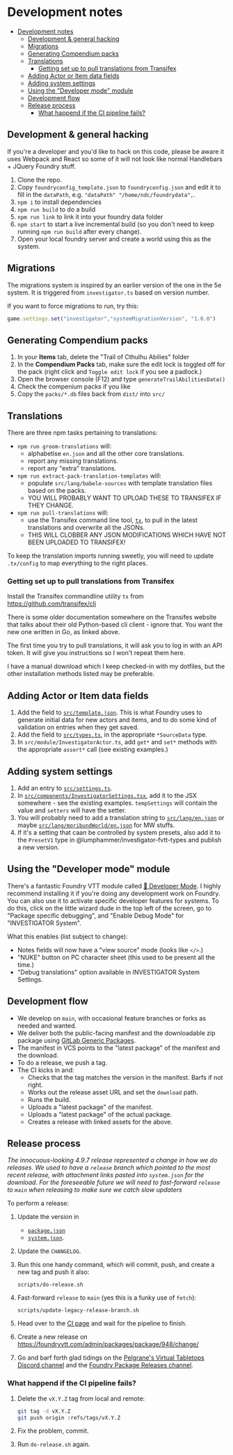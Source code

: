 # Development notes

- [Development notes](#development-notes)
  - [Development & general hacking](#development--general-hacking)
  - [Migrations](#migrations)
  - [Generating Compendium packs](#generating-compendium-packs)
  - [Translations](#translations)
    - [Getting set up to pull translations from Transifex](#getting-set-up-to-pull-translations-from-transifex)
  - [Adding Actor or Item data fields](#adding-actor-or-item-data-fields)
  - [Adding system settings](#adding-system-settings)
  - [Using the "Developer mode" module](#using-the-developer-mode-module)
  - [Development flow](#development-flow)
  - [Release process](#release-process)
    - [What happend if the CI pipeline fails?](#what-happend-if-the-ci-pipeline-fails)

## Development & general hacking

If you're a developer and you'd like to hack on this code, please be aware it uses Webpack and React so some of it will not look like normal Handlebars + JQuery Foundry stuff.

1. Clone the repo.
2. Copy `foundryconfig_template.json` to `foundryconfig.json` and edit it to fill in the `dataPath`, e.g.  `"dataPath" "/home/ndc/foundrydata",`.
3. `npm i` to install dependencies
4. `npm run build` to do a build
5. `npm run link` to link it into your foundry data folder
6. `npm start` to start a live incremental build (so you don't need to keep running `npm run build` after every change).
7. Open your local foundry server and create a world using this as the system.

## Migrations

The migrations system is inspired by an earlier version of the one in the 5e system. It is triggered from `investigator.ts` based on version number.

If you want to force migrations to run, try this:

```ts
game.settings.set("investigator","systemMigrationVersion", "1.0.0")
```


## Generating Compendium packs

1. In your **Items** tab, delete the "Trail of Cthulhu Abilies" folder
2. In the **Compendium Packs** tab, make sure the edit lock is toggled off for the pack (right click and `Toggle edit lock` if you see a padlock.) 
3. Open the browser console (F12) and type `generateTrailAbilitiesData()`
4. Check the compenium packs if you like
5. Copy the `packs/*.db` files back from `dist/` into `src/`

## Translations

There are three npm tasks pertaining to translations:

* `npm run groom-translations` will:
  * alphabetise `en.json` and all the other core translations.
  * report any missing translations.
  * report any "extra" translations.
* `npm run extract-pack-translation-templates` will:
  * populate `src/lang/babele-sources` with template translation files based on the packs.
  * YOU WILL PROBABLY WANT TO UPLOAD THESE TO TRANSIFEX IF THEY CHANGE.
* `npm run pull-translations` will:
  * use the Transifex command line tool, [`tx`](https://github.com/transifex/cli), to pull in the latest translations and overwrite all the JSONs.
  * THIS WILL CLOBBER ANY JSON MODIFICATIONS WHICH HAVE NOT BEEN UPLOADED TO TRANSIFEX!

To keep the translation imports running sweetly, you will need to update `.tx/config` to map everything to the right places.

### Getting set up to pull translations from Transifex

Install the Transifex commandline utility `tx` from https://github.com/transifex/cli

There is some older documentation somewhere on the Transifes website that talks about their old Python-based cli client - ignore that. You want the new one written in Go, as linked above.

The first time you try to pull translations, it will ask you to log in with an API token. It will give you instructions so I won't repeat them here.

I have a manual download which I keep checked-in with my dotfiles, but the other installation methods listed may be preferable.

## Adding Actor or Item data fields

1. Add the field to [`src/template.json`](). This is what Foundry uses to generate initial data for new actors and items, and to do some kind of validation on entries when they get saved.
2. Add the field to [`src/types.ts`](), in the appropriate `*SourceData` type.
3. In  `src/module/InvestigatorActor.ts`, add `get*` and `set*` methods with the appropriate `assert*` call (see existing examples.)


## Adding system settings

1. Add an entry to [`src/settings.ts`]().
2. In [`src/components/InvestigatorSettings.tsx`](), add it to the JSX somewhere - see the existing examples. `tempSettings` will contain the value and `setters` will have the setter.
3. You will probably need to add a translation string to [`src/lang/en.json`]() or maybe [`src/lang/moribundWorld/en.json`]() for MW stuffs.
4. If it's a setting that caan be controlled by system presets, also add it to the `PresetV1` type in @lumphammer/investigator-fvtt-types and publish a new version.


## Using the "Developer mode" module

There's a fantastic Foundry VTT module called [🧙 Developer Mode](https://foundryvtt.com/packages/_dev-mode). I highly recommend installing it if you're doing any development work on Foundry. You can also use it to activate specific developer features for systems. To do this, click on the little wizard dude in the top left of the screen, go to "Package specific debugging", and "Enable Debug Mode" for "INVESTIGATOR System".

What this enables (list subject to change):

* Notes fields will now have a "view source" mode (looks like `</>`.)
* "NUKE" button on PC character sheet (this used to be present all the time.)
* "Debug translations" option available in INVESTIGATOR System Settings.


## Development flow

* We develop on `main`, with occasional feature branches or forks as needed and wanted.
* We deliver both the public-facing manifest and the downloadable zip package using [GitLab Generic Packages][gl-generic-packages].
* The manifest in VCS points to the "latest package" of the manifest and the download.
* To do a release, we push a tag.
* The CI kicks in and:
  * Checks that the tag matches the version in the manifest. Barfs if not right.
  * Works out the release asset URL and set the `download` path.
  * Runs the build.
  * Uploads a "latest package" of the manifest.
  * Uploads a "latest package" of the actual package.
  * Creates a release with linked assets for the above.


## Release process

*The innocuous-looking 4.9.7 release represented a change in how we do releases. We used to have a `release` branch which pointed to the most recent release, with attachment links pasted into `system.json` for the download. For the foreseeable future we will need to fast-forward `release` to `main` when releasing to make sure we catch slow updaters*

To perform a release: 

1. Update the version in
   * [`package.json`](package.json)
   * [`system.json`](public/system.json).
2. Update the `CHANGELOG`.
3. Run this one handy command, which will commit, push, and create a new tag and push it also:

    ```
    scripts/do-release.sh
    ```

4. Fast-forward `release` to `main` (yes this is a funky use of `fetch`):

    ```
    scripts/update-legacy-release-branch.sh
    ```

5. Head over to the [CI page][ci] and wait for the pipeline to finish.

6. Create a new release on https://foundryvtt.com/admin/packages/package/948/change/

7. Go and barf forth glad tidings on the [Pelgrane's Virtual Tabletops Discord channel][pelgrane-discord] and the [Foundry Package Releases channel][fprd].

### What happend if the CI pipeline fails?

1. Delete the `vX.Y.Z` tag from local and remote:

    ```sh
    git tag -d vX.Y.Z
    git push origin :refs/tags/vX.Y.Z
    ```

2. Fix the problem, commit.
3. Run `do-release.sh` again.


[gl-generic-packages]: https://docs.gitlab.com/ee/user/packages/generic_packages/
[ci]: https://gitlab.com/n3dst4/investigator-fvtt/-/pipelines
[pelgrane-discord]: https://discord.com/channels/692113540210753568/720741108937916518
[fprd]: https://discord.com/channels/170995199584108546/648215359895240715